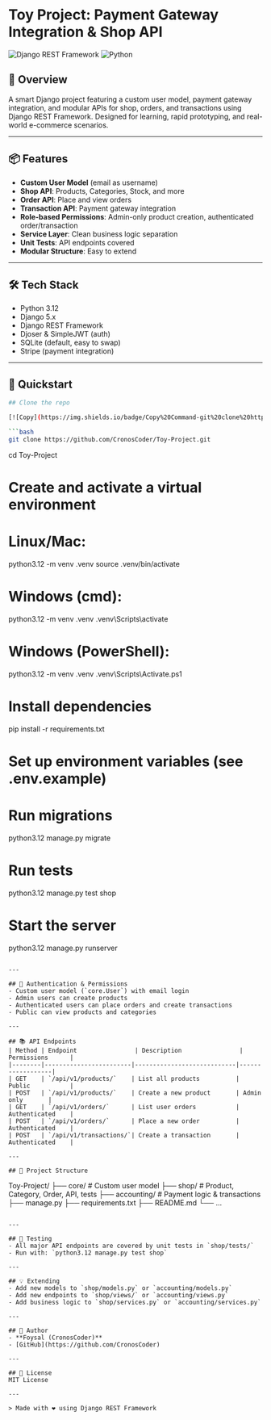 
# Toy Project: Payment Gateway Integration & Shop API

![Django REST Framework](https://img.shields.io/badge/Django%20REST%20Framework-API-blue)
![Python](https://img.shields.io/badge/Python-3.12-blue)

## 🚀 Overview
A smart Django project featuring a custom user model, payment gateway integration, and modular APIs for shop, orders, and transactions using Django REST Framework. Designed for learning, rapid prototyping, and real-world e-commerce scenarios.

---

## 📦 Features
- **Custom User Model** (email as username)
- **Shop API**: Products, Categories, Stock, and more
- **Order API**: Place and view orders
- **Transaction API**: Payment gateway integration
- **Role-based Permissions**: Admin-only product creation, authenticated order/transaction
- **Service Layer**: Clean business logic separation
- **Unit Tests**: API endpoints covered
- **Modular Structure**: Easy to extend

---

## 🛠️ Tech Stack
- Python 3.12
- Django 5.x
- Django REST Framework
- Djoser & SimpleJWT (auth)
- SQLite (default, easy to swap)
- Stripe (payment integration)

---

## 🏁 Quickstart

```bash
## Clone the repo

[![Copy](https://img.shields.io/badge/Copy%20Command-git%20clone%20https%3A%2F%2Fgithub.com%2FCronosCoder%2FToy-Project.git-blue?style=for-the-badge)](https://github.com/CronosCoder/Toy-Project.git)

```bash
git clone https://github.com/CronosCoder/Toy-Project.git
```
cd Toy-Project

# Create and activate a virtual environment
# Linux/Mac:
python3.12 -m venv .venv
source .venv/bin/activate

# Windows (cmd):
python3.12 -m venv .venv
.venv\Scripts\activate

# Windows (PowerShell):
python3.12 -m venv .venv
.venv\Scripts\Activate.ps1

# Install dependencies
pip install -r requirements.txt

# Set up environment variables (see .env.example)

# Run migrations
python3.12 manage.py migrate

# Run tests
python3.12 manage.py test shop

# Start the server
python3.12 manage.py runserver
```

---

## 🔑 Authentication & Permissions
- Custom user model (`core.User`) with email login
- Admin users can create products
- Authenticated users can place orders and create transactions
- Public can view products and categories

---

## 📚 API Endpoints
| Method | Endpoint                | Description                | Permissions      |
|--------|------------------------|----------------------------|------------------|
| GET    | `/api/v1/products/`    | List all products          | Public           |
| POST   | `/api/v1/products/`    | Create a new product       | Admin only       |
| GET    | `/api/v1/orders/`      | List user orders           | Authenticated    |
| POST   | `/api/v1/orders/`      | Place a new order          | Authenticated    |
| POST   | `/api/v1/transactions/`| Create a transaction       | Authenticated    |

---

## 🧩 Project Structure
```
Toy-Project/
├── core/           # Custom user model
├── shop/           # Product, Category, Order, API, tests
├── accounting/     # Payment logic & transactions
├── manage.py
├── requirements.txt
├── README.md
└── ...
```

---

## 📝 Testing
- All major API endpoints are covered by unit tests in `shop/tests/`
- Run with: `python3.12 manage.py test shop`

---

## 💡 Extending
- Add new models to `shop/models.py` or `accounting/models.py`
- Add new endpoints to `shop/views/` or `accounting/views.py`
- Add business logic to `shop/services.py` or `accounting/services.py`

---

## 👤 Author
- **Foysal (CronosCoder)**
- [GitHub](https://github.com/CronosCoder)

---

## 📄 License
MIT License

---

> Made with ❤️ using Django REST Framework
